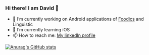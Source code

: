 ### Hi there! I am David 👋

- 🔭 I’m currently working on Android applications of [Foodics](https://www.linkedin.com/company/foodics/) and Linguistic
- 🌱 I’m currently learning iOS
- 📫 How to reach me: [My linkedIn profile](https://www.linkedin.com/company/foodics/)

[![Anurag's GitHub stats](https://github-readme-stats.vercel.app/api?username=DavidIbrahim)](https://github.com/anuraghazra/github-readme-stats)
